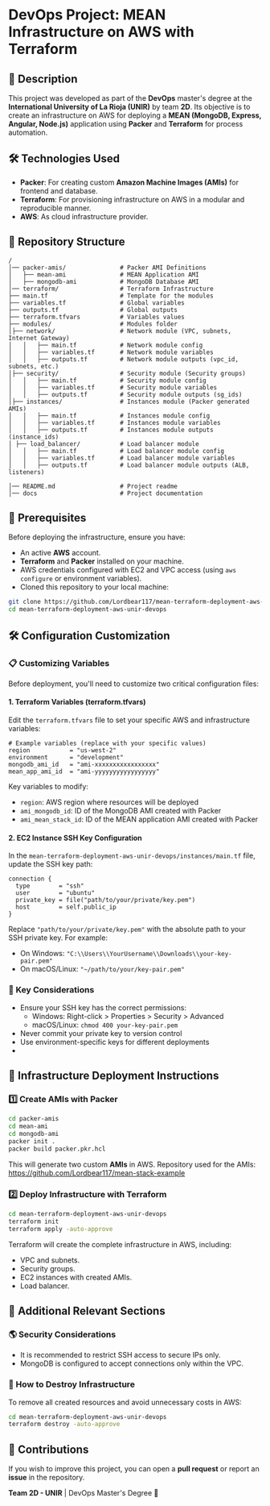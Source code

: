 # DevOps Project: MEAN Infrastructure on AWS with Terraform

## 📌 Description

This project was developed as part of the **DevOps** master's degree at the **International University of La Rioja (UNIR)** by team **2D**. Its objective is to create an infrastructure on AWS for deploying a **MEAN (MongoDB, Express, Angular, Node.js)** application using **Packer** and **Terraform** for process automation.

## 🛠 Technologies Used

- **Packer**: For creating custom **Amazon Machine Images (AMIs)** for frontend and database.
- **Terraform**: For provisioning infrastructure on AWS in a modular and reproducible manner.
- **AWS**: As cloud infrastructure provider.

## 📂 Repository Structure

```
/
│── packer-amis/               # Packer AMI Definitions
│   ├── mean-ami               # MEAN Application AMI
│   ├── mongodb-ami            # MongoDB Database AMI
│── terraform/                 # Terraform Infrastructure
├── main.tf                    # Template for the modules
├── variables.tf               # Global variables
├── outputs.tf                 # Global outputs
├── terraform.tfvars           # Variables values
├── modules/                   # Modules folder
│├── network/                  # Network module (VPC, subnets, Internet Gateway)
│   │   ├── main.tf            # Network module config
│   │   ├── variables.tf       # Network module variables
│   │   ├── outputs.tf         # Network module outputs (vpc_id, subnets, etc.)
│├── security/                 # Security module (Security groups)
│   │   ├── main.tf            # Security module config
│   │   ├── variables.tf       # Security module variables
│   │   ├── outputs.tf         # Security module outputs (sg_ids)
│├── instances/                # Instances module (Packer generated AMIs)
│   │   ├── main.tf            # Instances module config
│   │   ├── variables.tf       # Instances module variables
│   │   ├── outputs.tf         # Instances module outputs (instance_ids)
│ ├── load_balancer/           # Load balancer module
│   │   ├── main.tf            # Load balancer module config
│   │   ├── variables.tf       # Load balancer module variables
│   │   ├── outputs.tf         # Load balancer module outputs (ALB, listeners)

│── README.md                  # Project readme
│── docs                       # Project documentation
```

## 🔹 Prerequisites

Before deploying the infrastructure, ensure you have:

- An active **AWS** account.
- **Terraform** and **Packer** installed on your machine.
- AWS credentials configured with EC2 and VPC access (using `aws configure` or environment variables).
- Cloned this repository to your local machine:

```bash
git clone https://github.com/Lordbear117/mean-terraform-deployment-aws-unir-devops.git
cd mean-terraform-deployment-aws-unir-devops
```

## 🛠️ Configuration Customization

### 📋 Customizing Variables

Before deployment, you'll need to customize two critical configuration files:

#### 1. Terraform Variables (terraform.tfvars)

Edit the `terraform.tfvars` file to set your specific AWS and infrastructure variables:

```hcl
# Example variables (replace with your specific values)
region           = "us-west-2"
environment      = "development"
mongodb_ami_id   = "ami-xxxxxxxxxxxxxxxxx"
mean_app_ami_id  = "ami-yyyyyyyyyyyyyyyyy"
```

Key variables to modify:
- `region`: AWS region where resources will be deployed
- `ami_mongodb_id`: ID of the MongoDB AMI created with Packer
- `ami_mean_stack_id`: ID of the MEAN application AMI created with Packer

#### 2. EC2 Instance SSH Key Configuration

In the `mean-terraform-deployment-aws-unir-devops/instances/main.tf` file, update the SSH key path:

```hcl
connection {
  type        = "ssh"
  user        = "ubuntu"
  private_key = file("path/to/your/private/key.pem")
  host        = self.public_ip
}
```

Replace `"path/to/your/private/key.pem"` with the absolute path to your SSH private key. For example:
- On Windows: `"C:\\Users\\YourUsername\\Downloads\\your-key-pair.pem"`
- On macOS/Linux: `"~/path/to/your/key-pair.pem"`

### 🔐 Key Considerations

- Ensure your SSH key has the correct permissions:
  - Windows: Right-click > Properties > Security > Advanced
  - macOS/Linux: `chmod 400 your-key-pair.pem`
- Never commit your private key to version control
- Use environment-specific keys for different deployments
- 
## 🚀 Infrastructure Deployment Instructions

### 1️⃣ Create AMIs with Packer

```bash
cd packer-amis
cd mean-ami
cd mongodb-ami
packer init .
packer build packer.pkr.hcl
```

This will generate two custom **AMIs** in AWS.
Repository used for the AMIs: https://github.com/Lordbear117/mean-stack-example

### 2️⃣ Deploy Infrastructure with Terraform

```bash
cd mean-terraform-deployment-aws-unir-devops
terraform init
terraform apply -auto-approve
```

Terraform will create the complete infrastructure in AWS, including:
- VPC and subnets.
- Security groups.
- EC2 instances with created AMIs.
- Load balancer.

## 📌 Additional Relevant Sections

### 🌎 Security Considerations

- It is recommended to restrict SSH access to secure IPs only.
- MongoDB is configured to accept connections only within the VPC.

### 🛑 How to Destroy Infrastructure

To remove all created resources and avoid unnecessary costs in AWS:

```bash
cd mean-terraform-deployment-aws-unir-devops
terraform destroy -auto-approve
```

## 📢 Contributions

If you wish to improve this project, you can open a **pull request** or report an **issue** in the repository.

**Team 2D - UNIR** | DevOps Master's Degree 🚀